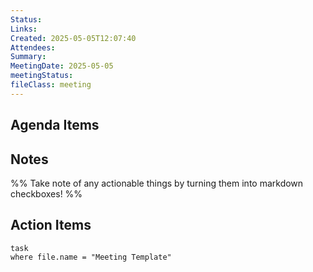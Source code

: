 ```yaml
---
Status: 
Links: 
Created: 2025-05-05T12:07:40
Attendees: 
Summary: 
MeetingDate: 2025-05-05
meetingStatus: 
fileClass: meeting
---
```

## Agenda Items

## Notes
%% Take note of any actionable things by turning them into markdown checkboxes! %%

## Action Items

```dataview
task
where file.name = "Meeting Template"
```
